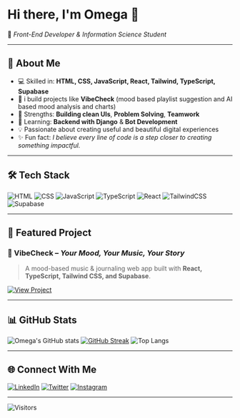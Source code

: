 # Hi there, I'm Omega 👋  

🌱 *Front-End Developer & Information Science Student*  

---

## 🚀 About Me
- 💻 Skilled in: **HTML, CSS, JavaScript, React, Tailwind, TypeScript, Supabase**
- 🔭 i build projects like **VibeCheck** (mood based playlist suggestion and AI based mood analysis and charts) 
- 🎯 Strengths: **Building clean UIs**, **Problem Solving**, **Teamwork**  
- 🌱 Learning: **Backend with Django** & **Bot Development**  
- 💡 Passionate about creating useful and beautiful digital experiences
- ✨ Fun fact: *I believe every line of code is a step closer to creating something impactful.* 

---

## 🛠 Tech Stack  

![HTML](https://img.shields.io/badge/HTML5-e34f26?style=for-the-badge&logo=html5&logoColor=white) ![CSS](https://img.shields.io/badge/CSS3-1572b6?style=for-the-badge&logo=css3&logoColor=white) ![JavaScript](https://img.shields.io/badge/JavaScript-f7df1e?style=for-the-badge&logo=javascript&logoColor=black) ![TypeScript](https://img.shields.io/badge/TypeScript-007ACC?style=for-the-badge&logo=typescript&logoColor=white) ![React](https://img.shields.io/badge/React-20232a?style=for-the-badge&logo=react&logoColor=61DAFB) ![TailwindCSS](https://img.shields.io/badge/Tailwind_CSS-38b2ac?style=for-the-badge&logo=tailwind-css&logoColor=white) ![Supabase](https://img.shields.io/badge/Supabase-3ECF8E?style=for-the-badge&logo=supabase&logoColor=white)  

---

## 📌 Featured Project  
### 🎵 VibeCheck – *Your Mood, Your Music, Your Story*  
> A mood-based music & journaling web app built with **React, TypeScript, Tailwind CSS, and Supabase**.  

[![View Project](https://img.shields.io/badge/-🔗%20View%20VibeCheck-000?style=for-the-badge)](https://vibe-check-two.vercel.app)

---

## 📊 GitHub Stats  

![Omega's GitHub stats](https://github-readme-stats.vercel.app/api?username=Omega-Melese&show_icons=true&theme=radical) [![GitHub Streak](https://streak-stats.demolab.com/?user=Omega-Melese&theme=radical)](https://git.io/streak-stats) ![Top Langs](https://github-readme-stats.vercel.app/api/top-langs/?username=Omega-Melese&layout=compact&theme=radical)  

---

## 🌐 Connect With Me  

[![LinkedIn](https://img.shields.io/badge/LinkedIn-0A66C2?style=for-the-badge&logo=linkedin&logoColor=white)](https://www.linkedin.com/in/omega-melese) [![Twitter](https://img.shields.io/badge/Twitter-1DA1F2?style=for-the-badge&logo=twitter&logoColor=white)](https://twitter.com/omelese19) [![Instagram](https://img.shields.io/badge/Instagram-E4405F?style=for-the-badge&logo=instagram&logoColor=white)](https://www.instagram.com/o_m_1197/)  

---

![Visitors](https://visitor-badge.laobi.icu/badge?page_id=Omega-Melese.Omega-Melese)
